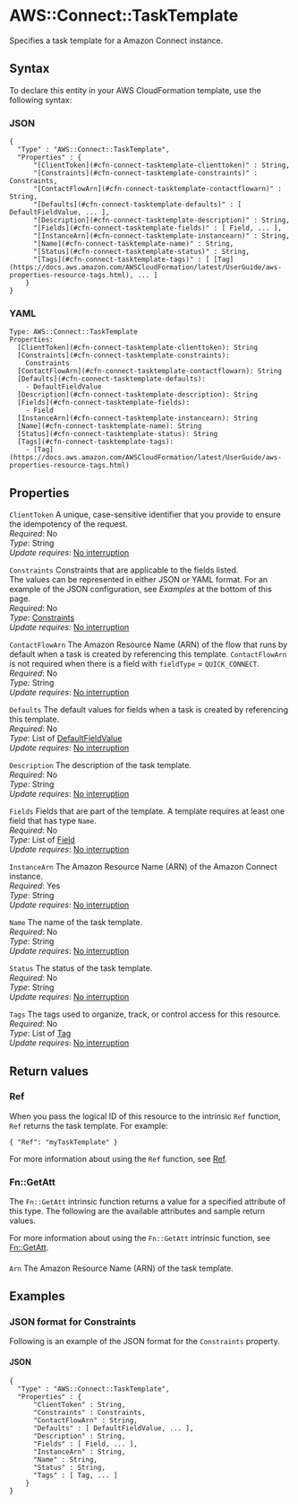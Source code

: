 # AWS::Connect::TaskTemplate<a name="aws-resource-connect-tasktemplate"></a>

Specifies a task template for a Amazon Connect instance\.

## Syntax<a name="aws-resource-connect-tasktemplate-syntax"></a>

To declare this entity in your AWS CloudFormation template, use the following syntax:

### JSON<a name="aws-resource-connect-tasktemplate-syntax.json"></a>

```
{
  "Type" : "AWS::Connect::TaskTemplate",
  "Properties" : {
      "[ClientToken](#cfn-connect-tasktemplate-clienttoken)" : String,
      "[Constraints](#cfn-connect-tasktemplate-constraints)" : Constraints,
      "[ContactFlowArn](#cfn-connect-tasktemplate-contactflowarn)" : String,
      "[Defaults](#cfn-connect-tasktemplate-defaults)" : [ DefaultFieldValue, ... ],
      "[Description](#cfn-connect-tasktemplate-description)" : String,
      "[Fields](#cfn-connect-tasktemplate-fields)" : [ Field, ... ],
      "[InstanceArn](#cfn-connect-tasktemplate-instancearn)" : String,
      "[Name](#cfn-connect-tasktemplate-name)" : String,
      "[Status](#cfn-connect-tasktemplate-status)" : String,
      "[Tags](#cfn-connect-tasktemplate-tags)" : [ [Tag](https://docs.aws.amazon.com/AWSCloudFormation/latest/UserGuide/aws-properties-resource-tags.html), ... ]
    }
}
```

### YAML<a name="aws-resource-connect-tasktemplate-syntax.yaml"></a>

```
Type: AWS::Connect::TaskTemplate
Properties:
  [ClientToken](#cfn-connect-tasktemplate-clienttoken): String
  [Constraints](#cfn-connect-tasktemplate-constraints):
    Constraints
  [ContactFlowArn](#cfn-connect-tasktemplate-contactflowarn): String
  [Defaults](#cfn-connect-tasktemplate-defaults):
    - DefaultFieldValue
  [Description](#cfn-connect-tasktemplate-description): String
  [Fields](#cfn-connect-tasktemplate-fields):
    - Field
  [InstanceArn](#cfn-connect-tasktemplate-instancearn): String
  [Name](#cfn-connect-tasktemplate-name): String
  [Status](#cfn-connect-tasktemplate-status): String
  [Tags](#cfn-connect-tasktemplate-tags):
    - [Tag](https://docs.aws.amazon.com/AWSCloudFormation/latest/UserGuide/aws-properties-resource-tags.html)
```

## Properties<a name="aws-resource-connect-tasktemplate-properties"></a>

`ClientToken` <a name="cfn-connect-tasktemplate-clienttoken"></a>
A unique, case\-sensitive identifier that you provide to ensure the idempotency of the request\.  
_Required_: No  
_Type_: String  
_Update requires_: [No interruption](https://docs.aws.amazon.com/AWSCloudFormation/latest/UserGuide/using-cfn-updating-stacks-update-behaviors.html#update-no-interrupt)

`Constraints` <a name="cfn-connect-tasktemplate-constraints"></a>
Constraints that are applicable to the fields listed\.  
The values can be represented in either JSON or YAML format\. For an example of the JSON configuration, see _Examples_ at the bottom of this page\.  
_Required_: No  
_Type_: [Constraints](aws-properties-connect-tasktemplate-constraints.md)  
_Update requires_: [No interruption](https://docs.aws.amazon.com/AWSCloudFormation/latest/UserGuide/using-cfn-updating-stacks-update-behaviors.html#update-no-interrupt)

`ContactFlowArn` <a name="cfn-connect-tasktemplate-contactflowarn"></a>
The Amazon Resource Name \(ARN\) of the flow that runs by default when a task is created by referencing this template\. `ContactFlowArn` is not required when there is a field with `fieldType` = `QUICK_CONNECT`\.  
_Required_: No  
_Type_: String  
_Update requires_: [No interruption](https://docs.aws.amazon.com/AWSCloudFormation/latest/UserGuide/using-cfn-updating-stacks-update-behaviors.html#update-no-interrupt)

`Defaults` <a name="cfn-connect-tasktemplate-defaults"></a>
The default values for fields when a task is created by referencing this template\.  
_Required_: No  
_Type_: List of [DefaultFieldValue](aws-properties-connect-tasktemplate-defaultfieldvalue.md)  
_Update requires_: [No interruption](https://docs.aws.amazon.com/AWSCloudFormation/latest/UserGuide/using-cfn-updating-stacks-update-behaviors.html#update-no-interrupt)

`Description` <a name="cfn-connect-tasktemplate-description"></a>
The description of the task template\.  
_Required_: No  
_Type_: String  
_Update requires_: [No interruption](https://docs.aws.amazon.com/AWSCloudFormation/latest/UserGuide/using-cfn-updating-stacks-update-behaviors.html#update-no-interrupt)

`Fields` <a name="cfn-connect-tasktemplate-fields"></a>
Fields that are part of the template\. A template requires at least one field that has type `Name`\.  
_Required_: No  
_Type_: List of [Field](aws-properties-connect-tasktemplate-field.md)  
_Update requires_: [No interruption](https://docs.aws.amazon.com/AWSCloudFormation/latest/UserGuide/using-cfn-updating-stacks-update-behaviors.html#update-no-interrupt)

`InstanceArn` <a name="cfn-connect-tasktemplate-instancearn"></a>
The Amazon Resource Name \(ARN\) of the Amazon Connect instance\.  
_Required_: Yes  
_Type_: String  
_Update requires_: [No interruption](https://docs.aws.amazon.com/AWSCloudFormation/latest/UserGuide/using-cfn-updating-stacks-update-behaviors.html#update-no-interrupt)

`Name` <a name="cfn-connect-tasktemplate-name"></a>
The name of the task template\.  
_Required_: No  
_Type_: String  
_Update requires_: [No interruption](https://docs.aws.amazon.com/AWSCloudFormation/latest/UserGuide/using-cfn-updating-stacks-update-behaviors.html#update-no-interrupt)

`Status` <a name="cfn-connect-tasktemplate-status"></a>
The status of the task template\.  
_Required_: No  
_Type_: String  
_Update requires_: [No interruption](https://docs.aws.amazon.com/AWSCloudFormation/latest/UserGuide/using-cfn-updating-stacks-update-behaviors.html#update-no-interrupt)

`Tags` <a name="cfn-connect-tasktemplate-tags"></a>
The tags used to organize, track, or control access for this resource\.  
_Required_: No  
_Type_: List of [Tag](https://docs.aws.amazon.com/AWSCloudFormation/latest/UserGuide/aws-properties-resource-tags.html)  
_Update requires_: [No interruption](https://docs.aws.amazon.com/AWSCloudFormation/latest/UserGuide/using-cfn-updating-stacks-update-behaviors.html#update-no-interrupt)

## Return values<a name="aws-resource-connect-tasktemplate-return-values"></a>

### Ref<a name="aws-resource-connect-tasktemplate-return-values-ref"></a>

When you pass the logical ID of this resource to the intrinsic `Ref` function, `Ref` returns the task template\. For example:

`{ "Ref": "myTaskTemplate" }`

For more information about using the `Ref` function, see [Ref](https://docs.aws.amazon.com/AWSCloudFormation/latest/UserGuide/intrinsic-function-reference-ref.html)\.

### Fn::GetAtt<a name="aws-resource-connect-tasktemplate-return-values-fn--getatt"></a>

The `Fn::GetAtt` intrinsic function returns a value for a specified attribute of this type\. The following are the available attributes and sample return values\.

For more information about using the `Fn::GetAtt` intrinsic function, see [Fn::GetAtt](https://docs.aws.amazon.com/AWSCloudFormation/latest/UserGuide/intrinsic-function-reference-getatt.html)\.

#### <a name="aws-resource-connect-tasktemplate-return-values-fn--getatt-fn--getatt"></a>

`Arn` <a name="Arn-fn::getatt"></a>
The Amazon Resource Name \(ARN\) of the task template\.

## Examples<a name="aws-resource-connect-tasktemplate--examples"></a>

### JSON format for Constraints<a name="aws-resource-connect-tasktemplate--examples--JSON_format_for_Constraints"></a>

Following is an example of the JSON format for the `Constraints` property\.

#### JSON<a name="aws-resource-connect-tasktemplate--examples--JSON_format_for_Constraints--json"></a>

```
{
  "Type" : "AWS::Connect::TaskTemplate",
  "Properties" : {
      "ClientToken" : String,
      "Constraints" : Constraints,
      "ContactFlowArn" : String,
      "Defaults" : [ DefaultFieldValue, ... ],
      "Description" : String,
      "Fields" : [ Field, ... ],
      "InstanceArn" : String,
      "Name" : String,
      "Status" : String,
      "Tags" : [ Tag, ... ]
    }
}
```
